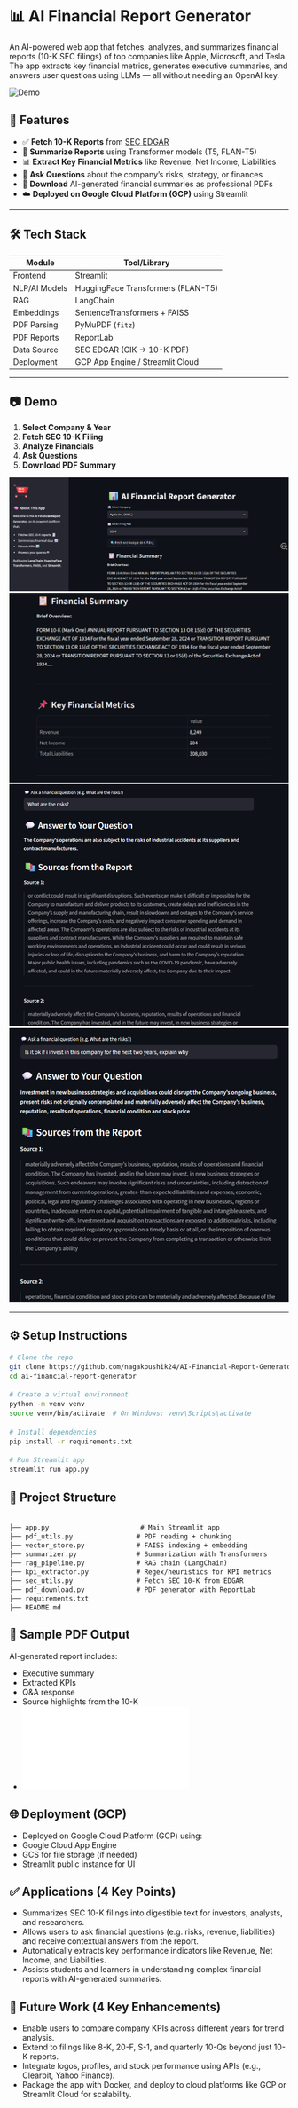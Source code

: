 # 📊 AI Financial Report Generator

An AI-powered web app that fetches, analyzes, and summarizes financial reports (10-K SEC filings) of top companies like Apple, Microsoft, and Tesla. The app extracts key financial metrics, generates executive summaries, and answers user questions using LLMs — all without needing an OpenAI key.

<img src="https://cdn-icons-png.flaticon.com/512/2331/2331966.png" alt="Demo" width="100">

## 🚀 Features

- ✅ **Fetch 10-K Reports** from [SEC EDGAR](https://www.sec.gov/edgar)
- 🧠 **Summarize Reports** using Transformer models (T5, FLAN-T5)
- 📊 **Extract Key Financial Metrics** like Revenue, Net Income, Liabilities
- 💬 **Ask Questions** about the company’s risks, strategy, or finances
- 📄 **Download** AI-generated financial summaries as professional PDFs
- ☁️ **Deployed on Google Cloud Platform (GCP)** using Streamlit

---

## 🛠️ Tech Stack

| Module        | Tool/Library                      |
|---------------|-----------------------------------|
| Frontend      | Streamlit                         |
| NLP/AI Models | HuggingFace Transformers (FLAN-T5)|
| RAG           | LangChain                         |
| Embeddings    | SentenceTransformers + FAISS      |
| PDF Parsing   | PyMuPDF (`fitz`)                  |
| PDF Reports   | ReportLab                         |
| Data Source   | SEC EDGAR (CIK → 10-K PDF)        |
| Deployment    | GCP App Engine / Streamlit Cloud  |

---

## 📷 Demo

1. **Select Company & Year**
2. **Fetch SEC 10-K Filing**
3. **Analyze Financials**
4. **Ask Questions**
5. **Download PDF Summary**

![Screenshot](assets/first.png) 
![Screenshot](assets/sum.png) 
![Screenshot](assets/q1_ans.png) 
![Screenshot](assets/q2_ans.png)

---

## ⚙️ Setup Instructions

```bash
# Clone the repo
git clone https://github.com/nagakoushik24/AI-Financial-Report-Generator-and-Analyzer.git
cd ai-financial-report-generator

# Create a virtual environment
python -m venv venv
source venv/bin/activate  # On Windows: venv\Scripts\activate

# Install dependencies
pip install -r requirements.txt

# Run Streamlit app
streamlit run app.py
```

## 📂 Project Structure

```

├── app.py                       # Main Streamlit app
├── pdf_utils.py                # PDF reading + chunking
├── vector_store.py             # FAISS indexing + embedding
├── summarizer.py               # Summarization with Transformers
├── rag_pipeline.py             # RAG chain (LangChain)
├── kpi_extractor.py            # Regex/heuristics for KPI metrics
├── sec_utils.py                # Fetch SEC 10-K from EDGAR
├── pdf_download.py             # PDF generator with ReportLab
├── requirements.txt
├── README.md
```

## 📁 Sample PDF Output

AI-generated report includes:

- Executive summary
- Extracted KPIs
- Q&A response
- Source highlights from the 10-K
- ![Sample PDF](assets/sam.pdf) 

## 🌐 Deployment (GCP)

- Deployed on Google Cloud Platform (GCP) using:
- Google Cloud App Engine
- GCS for file storage (if needed)
- Streamlit public instance for UI

## ✅ Applications (4 Key Points)

- Summarizes SEC 10-K filings into digestible text for investors, analysts, and researchers.
- Allows users to ask financial questions (e.g. risks, revenue, liabilities) and receive contextual answers from the report.
- Automatically extracts key performance indicators like Revenue, Net Income, and Liabilities.
- Assists students and learners in understanding complex financial reports with AI-generated summaries.

## 🚀 Future Work (4 Key Enhancements)

- Enable users to compare company KPIs across different years for trend analysis.
- Extend to filings like 8-K, 20-F, S-1, and quarterly 10-Qs beyond just 10-K reports.
- Integrate logos, profiles, and stock performance using APIs (e.g., Clearbit, Yahoo Finance).
- Package the app with Docker, and deploy to cloud platforms like GCP or Streamlit Cloud for scalability.

